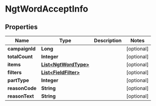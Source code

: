 

# NgtWordAcceptInfo


## Properties

Name | Type | Description | Notes
------------ | ------------- | ------------- | -------------
**campaignId** | **Long** |  |  [optional]
**totalCount** | **Integer** |  |  [optional]
**items** | [**List&lt;NgtWordType&gt;**](NgtWordType.md) |  |  [optional]
**filters** | [**List&lt;FieldFilter&gt;**](FieldFilter.md) |  |  [optional]
**partType** | **Integer** |  |  [optional]
**reasonCode** | **String** |  |  [optional]
**reasonText** | **String** |  |  [optional]



